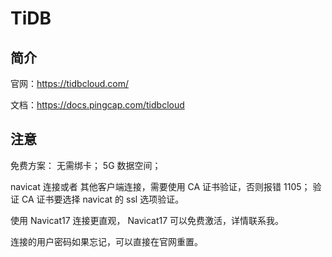 # TiDB

## 简介

官网：https://tidbcloud.com/

文档：https://docs.pingcap.com/tidbcloud

## 注意

免费方案：
无需绑卡；
5G 数据空间；

navicat 连接或者 其他客户端连接，需要使用 CA 证书验证，否则报错 1105； 验证 CA 证书要选择 navicat 的 ssl 选项验证。

使用 Navicat17 连接更直观， Navicat17 可以免费激活，详情联系我。

连接的用户密码如果忘记，可以直接在官网重置。